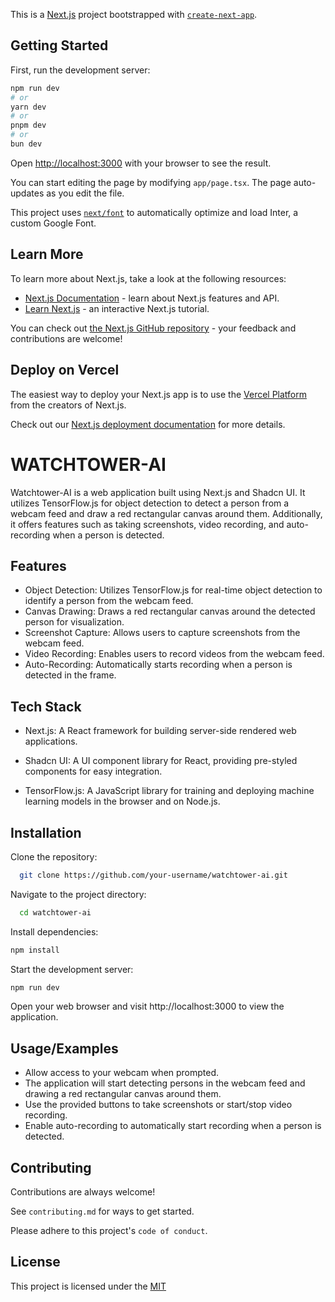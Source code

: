 
This is a [Next.js](https://nextjs.org/) project bootstrapped with [`create-next-app`](https://github.com/vercel/next.js/tree/canary/packages/create-next-app).

## Getting Started

First, run the development server:

```bash
npm run dev
# or
yarn dev
# or
pnpm dev
# or
bun dev
```

Open [http://localhost:3000](http://localhost:3000) with your browser to see the result.

You can start editing the page by modifying `app/page.tsx`. The page auto-updates as you edit the file.

This project uses [`next/font`](https://nextjs.org/docs/basic-features/font-optimization) to automatically optimize and load Inter, a custom Google Font.

## Learn More

To learn more about Next.js, take a look at the following resources:

- [Next.js Documentation](https://nextjs.org/docs) - learn about Next.js features and API.
- [Learn Next.js](https://nextjs.org/learn) - an interactive Next.js tutorial.

You can check out [the Next.js GitHub repository](https://github.com/vercel/next.js/) - your feedback and contributions are welcome!

## Deploy on Vercel

The easiest way to deploy your Next.js app is to use the [Vercel Platform](https://vercel.com/new?utm_medium=default-template&filter=next.js&utm_source=create-next-app&utm_campaign=create-next-app-readme) from the creators of Next.js.

Check out our [Next.js deployment documentation](https://nextjs.org/docs/deployment) for more details.


# WATCHTOWER-AI
Watchtower-AI is a web application built using Next.js and Shadcn UI. It utilizes TensorFlow.js for object detection to detect a person from a webcam feed and draw a red rectangular canvas around them. Additionally, it offers features such as taking screenshots, video recording, and auto-recording when a person is detected.



## Features

- Object Detection: Utilizes TensorFlow.js for real-time object detection to identify a person from the webcam feed.
- Canvas Drawing: Draws a red rectangular canvas around the detected person for visualization.
- Screenshot Capture: Allows users to capture screenshots from the webcam feed.
- Video Recording: Enables users to record videos from the webcam feed.
- Auto-Recording: Automatically starts recording when a person is detected in the frame.


## Tech Stack

- Next.js: A React framework for building server-side rendered web applications.

- Shadcn UI: A UI component library for React, providing pre-styled components for easy integration.
- TensorFlow.js: A JavaScript library for training and deploying machine learning models in the browser and on Node.js.


## Installation

Clone the repository:

```bash
  git clone https://github.com/your-username/watchtower-ai.git

```
Navigate to the project directory:
```bash
  cd watchtower-ai

```
Install dependencies:
```bash
npm install

```
Start the development server:
```bash
npm run dev

```
Open your web browser and visit http://localhost:3000 to view the application.
    
## Usage/Examples
- Allow access to your webcam when prompted.
- The application will start detecting persons in the webcam feed and drawing a red rectangular canvas around them.
- Use the provided buttons to take screenshots or start/stop video recording.
- Enable auto-recording to automatically start recording when a person is detected.


## Contributing

Contributions are always welcome!

See `contributing.md` for ways to get started.

Please adhere to this project's `code of conduct`.


## License

 This project is licensed under the [MIT](https://choosealicense.com/licenses/mit/)


